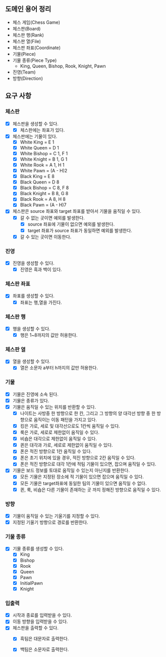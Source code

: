 ## 도메인 용어 정리

- 체스 게임(Chess Game)
- 체스판(Board)
- 체스판 행(Rank)
- 체스판 열(File)
- 체스판 좌표(Coordinate)
- 기물(Piece)
- 기물 종류(Piece Type)
    - King, Queen, Bishop, Rook, Knight, Pawn
- 진영(Team)
- 방향(Direction)

## 요구 사항

### 체스판

- [x] 체스판을 생성할 수 있다.
    - [x] 체스판에는 좌표가 있다.
- [x] 체스판에는 기물이 있다.
    - [x] White King = E 1
    - [x] White Queen = D 1
    - [x] White Bishop = C 1, F 1
    - [x] White Knight = B 1, G 1
    - [x] White Rook = A 1, H 1
    - [x] White Pawn = (A - H)2
    - [x] Black King = E 8
    - [x] Black Queen = D 8
    - [x] Black Bishop = C 8, F 8
    - [X] Black Knight = B 8, G 8
    - [x] Black Rook = A 8, H 8
    - [X] Black Pawn = (A - H)7
- [x] 체스판은 source 좌표와 target 좌표를 받아서 기물을 움직일 수 있다.
    - [x] 갈 수 없는 곳이면 예외를 발생한다.
        - [x] source 좌표에 기물이 없으면 예외를 발생한다.
        - [x] target 좌표가 source 좌표가 동일하면 예외를 발생한다.
    - [x] 갈 수 있는 곳이면 이동한다.

### 진영

- [x] 진영을 생성할 수 있다.
    - [x] 진영은 흑과 백이 있다.

### 체스판 좌표

- [x] 좌표를 생성할 수 있다.
    - [x] 좌표는 행,열을 가진다.

### 체스판 행

- [x] 행을 생성할 수 있다.
    - [x] 행은 1~8까지의 값만 허용한다.

### 체스판 열

- [x] 열을 생성할 수 있다.
    - [x] 열은 소문자 a부터 h까지의 값만 허용한다.

### 기물

- [x] 기물은 진영에 소속 된다.
- [x] 기물은 종류가 있다.
- [x] 기물은 움직일 수 있는 위치를 반환할 수 있다.
    - [x] 나이트는 사방중 한 방향으로 한 칸, 그리고 그 방향의 양 대각선 방향 중 한 방향으로 움직이는 이동 패턴을 가지고 있다.
    - [x] 킹은 가로, 세로 및 대각선으로도 1칸씩 움직일 수 있다.
    - [x] 룩은 가로, 세로로 제한없이 움직일 수 있다.
    - [x] 비숍은 대각으로 제한없이 움직일 수 있다.
    - [x] 퀸은 대각과 가로, 세로로 제한없이 움직일 수 있다.
    - [x] 폰은 적진 방향으로 1칸 움직일 수 있다.
    - [x] 폰은 초기 위치에 있을 경우, 적진 방향으로 2칸 움직일 수 있다.
    - [x] 폰은 적진 방향으로 대각 1칸에 적팀 기물이 있으면, 잡으며 움직일 수 있다.

- [x] 기물은 보드 정보를 토대로 움직일 수 있는지 아닌지를 반환한다.
    - [x] 모든 기물은 지정된 장소에 적 기물이 있으면 잡으며 움직일 수 있다.
    - [x] 모든 기물은 target좌표에 동일한 팀의 기물이 있으면 움직일 수 없다.
    - [x] 퀸, 룩, 비숍은 다른 기물이 존재하는 곳 까지 정해진 방향으로 움직일 수 있다.

### 방향

- [x] 기물이 움직일 수 있는 기울기를 지정할 수 있다.
- [x] 지정된 기울기 방향으로 경로를 반환한다.

### 기물 종류

- [x] 기물 종류를 생성할 수 있다.
    - [x] King
    - [x] Bishop
    - [X] Rook
    - [x] Queen
    - [x] Pawn
    - [x] InitialPawn
    - [x] Knight

### 입출력

- [x] 시작과 종료를 입력받을 수 있다.
- [x] 이동 방향을 입력받을 수 있다.
- [x] 체스판을 출력할 수 있다.
    - [x] 흑팀은 대문자로 출력한다.
    - [x] 백팀은 소문자로 출력한다.

